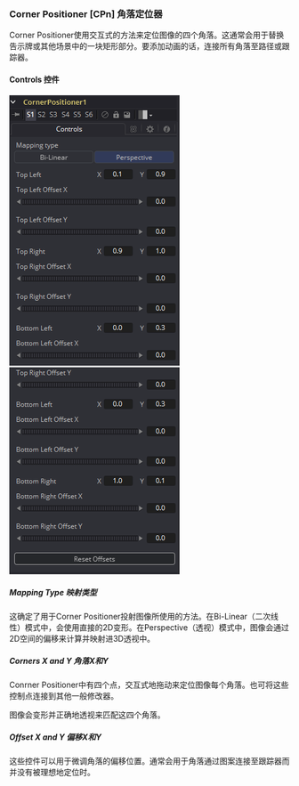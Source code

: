 ### Corner Positioner [CPn] 角落定位器

Corner Positioner使用交互式的方法来定位图像的四个角落。这通常会用于替换告示牌或其他场景中的一块矩形部分。要添加动画的话，连接所有角落至路径或跟踪器。

#### Controls 控件

![CPn_Controls1](images/CPn_Controls1.png)![CPn_Controls2](images/CPn_Controls2.png)

##### Mapping Type 映射类型

这确定了用于Corner Positioner投射图像所使用的方法。在Bi-Linear（二次线性）模式中，会使用直接的2D变形。在Perspective（透视）模式中，图像会通过2D空间的偏移来计算并映射进3D透视中。

##### Corners X and Y 角落X和Y

Conrner Positioner中有四个点，交互式地拖动来定位图像每个角落。也可将这些控制点连接到其他一般修改器。

图像会变形并正确地透视来匹配这四个角落。

##### Offset X and Y 偏移X和Y

这些控件可以用于微调角落的偏移位置。通常会用于角落通过图案连接至跟踪器而并没有被理想地定位时。

